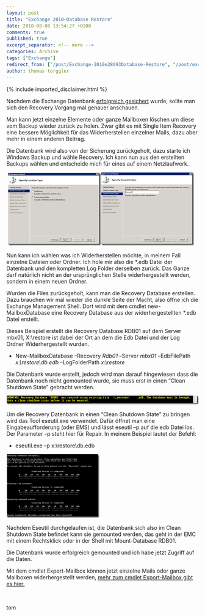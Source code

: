 ```yaml
---
layout: post
title: "Exchange 2010–Database Restore"
date: 2010-08-08 13:54:27 +0200
comments: true
published: true
excerpt_separator: <!-- more -->
categories: Archive
tags: ["Exchange"]
redirect_from: ["/post/Exchange-2010e28093Database-Restore", "/post/exchange-2010e28093database-restore"]
author: thomas torggler
---
```

<!-- more -->
{% include imported_disclaimer.html %}
<p>Nachdem die Exchange Datenbank <a href="/post/Exchange-2010-e28093-Backup.aspx" target="_blank">erfolgreich gesichert</a> wurde, sollte man sich den Recovery Vorgang mal genauer anschauen.</p>  <p>Man kann jetzt einzelne Elemente oder ganze Mailboxen löschen um diese vom Backup wieder zurück zu holen. Zwar gibt es mit Single Item Recovery eine bessere Möglichkeit für das Widerherstellen einzelner Mails, dazu aber mehr in einem anderen Beitrag.</p>  <p>Die Datenbank wird also von der Sicherung zurückgeholt, dazu starte ich Windows Backup und wähle Recovery. Ich kann nun aus den erstellten Backups wählen und entscheide mich für eines auf einem Netzlaufwerk.</p>  <p>&#160;<a href="/assets/image_203.png"><img style="border-right-width: 0px; display: inline; border-top-width: 0px; border-bottom-width: 0px; border-left-width: 0px" class="wlDisabledImage" title="image" border="0" alt="image" src="/assets/image_thumb_201.png" width="244" height="191" /></a><a href="/assets/image_204.png"><img style="border-right-width: 0px; margin: 0px; display: inline; border-top-width: 0px; border-bottom-width: 0px; border-left-width: 0px" class="wlDisabledImage" title="image" border="0" alt="image" src="/assets/image_thumb_202.png" width="244" height="192" /></a></p>  <p>Nun kann ich wählen was ich Widerherstellen möchte, in meinem Fall einzelne Dateien oder Ordner. Ich hole mir also die *.edb Datei der Datenbank und den kompletten Log Folder derselben zurück. Das Ganze darf natürlich nicht an der ursprünglichen Stelle widerhergestellt werden, sondern in einem neuen Ordner.</p>  <p>Wurden die Files zurückgeholt, kann man die Recovery Database erstellen. Dazu brauchen wir mal wieder die dunkle Seite der Macht, also öffne ich die Exchange Management Shell. Dort wird mit dem cmdlet new-MailboxDatabase eine Recovery Database aus der widerhergestellten *.edb Datei erstellt.</p>  <p>Dieses Beispiel erstellt die Recovery Database RDB01 auf dem Server mbx01, X:\restore ist dabei der Ort an dem die Edb Datei und der Log Ordner Widerhergestellt wurden.</p>  <ul>   <li>New-MailboxDatabase –Recovery <em>Rdb01 –</em>Server <em>mbx01 –</em>EdbFilePath <em>x:\restore\db.edb</em> –LogFolderPath <em>x:\restore</em> </li> </ul>  <p>Die Datenbank wurde erstellt, jedoch wird man darauf hingewiesen dass die Datenbank noch nicht gemounted wurde, sie muss erst in einen “Clean Shutdown State” gebracht werden.</p>  <p><a href="/assets/image_205.png"><img style="border-right-width: 0px; display: inline; border-top-width: 0px; border-bottom-width: 0px; border-left-width: 0px" class="wlDisabledImage" title="image" border="0" alt="image" src="/assets/image_thumb_203.png" width="644" height="23" /></a></p>  <p>Um die Recovery Datenbank in einen “Clean Shutdown State” zu bringen wird das Tool eseutil.exe verwendet. Dafür öffnet man eine Eingabeaufforderung (oder EMS) und lässt eseutil –p auf die edb Datei los. Der Parameter –p steht hier für Repair. In meinem Beispiel lautet der Befehl: </p>  <ul>   <li>eseutil.exe –p x:\restore\db.edb </li> </ul>  <p><a href="/assets/image_206.png"><img style="border-right-width: 0px; display: inline; border-top-width: 0px; border-bottom-width: 0px; border-left-width: 0px" class="wlDisabledImage" title="image" border="0" alt="image" src="/assets/image_thumb_204.png" width="244" height="167" /></a></p>  <p>Nachdem Eseutil durchgelaufen ist, die Datenbank sich also im Clean Shutdown State befindet kann sie gemounted werden, das geht in der EMC mit einem Rechtsklick oder in der Shell mit Mount-Database RDB01.</p>  <p>Die Datenbank wurde erfolgreich gemounted und ich habe jetzt Zugriff auf die Daten.</p>  <p>Mit dem cmdlet Export-Mailbox können jetzt einzelne Mails oder ganze Mailboxen widerhergestellt werden, <a href="/post/ImportExport-Mailbox.aspx" target="_blank">mehr zum cmdlet Export-Mailbox gibt es hier.</a></p>  <p>&#160;</p>  <p>tom</p>
